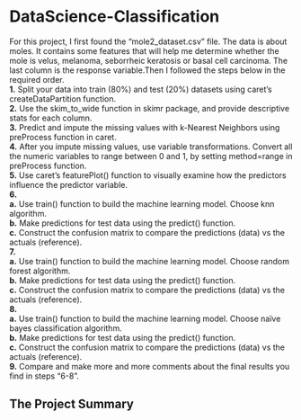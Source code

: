 # DataScience-Classification
For this project, I first found the “mole2_dataset.csv” file. The data is about moles. It contains some features that will help me determine whether the mole is velus, melanoma, seborrheic keratosis or basal cell carcinoma. The last column is the response variable.Then I followed the steps below in the required order.<br>
**1.** Split your data into train (80%) and test (20%) datasets using caret’s createDataPartition function.<br>
**2.** Use the skim_to_wide function in skimr package, and provide descriptive stats for each column.<br>
**3.** Predict and impute the missing values with k-Nearest Neighbors using preProcess function in caret.<br>
**4.** After you impute missing values, use variable transformations. Convert all the numeric variables to range between 0 and 1, by setting method=range in preProcess function.<br>
**5.** Use caret’s featurePlot() function to visually examine how the predictors influence the predictor variable.<br>
**6.** <br>
**a.** Use train() function to build the machine learning model. Choose knn algorithm.<br>
**b.** Make predictions for test data using the predict() function.<br>
**c.** Construct the confusion matrix to compare the predictions (data) vs the actuals (reference). <br>
**7.** <br>
**a.** Use train() function to build the machine learning model. Choose random forest algorithm.<br>
**b.** Make predictions for test data using the predict() function.<br>
**c.** Construct the confusion matrix to compare the predictions (data) vs the actuals (reference). <br>
**8.** <br>
**a.** Use train() function to build the machine learning model. Choose naïve bayes classification algorithm.<br>
**b.** Make predictions for test data using the predict() function.<br>
**c.** Construct the confusion matrix to compare the predictions (data) vs the actuals (reference). <br>
**9.** Compare and make more and more comments about the final results you find in steps “6-8”.<br>

## The Project Summary
